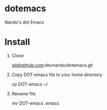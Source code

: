 # dotemacs
Nando's dot Emacs

# Install

1) Clone

   git@github.com:devnando/dotemacs.git

2) Copy DOT-emacs file to your home directory

   cp DOT-emacs ~/

3) Rename file

   mv DOT-emacs .emacs

